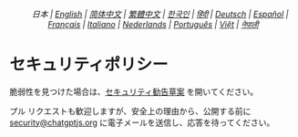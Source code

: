 <div align="center">
<h6>
<a href="../"><img height=15 style="margin: 0 3px -2px" src="https://raw.githubusercontent.com/kudoai/chatgpt.js/6fa1659feadaf70853996dc7d7f6e1ab5a1e6301/media/images/icons/earth-americas.svg"></a>
日本 |
<a href="../SECURITY.md">English</a> |
<a href="../zh-cn/SECURITY.md">简体中文</a> |
<a href="../zh-tw/SECURITY.md">繁體中文</a> |
<a href="../ko/SECURITY.md">한국인</a> |
<a href="../hi/SECURITY.md">हिंदी</a> |
<a href="../de/SECURITY.md">Deutsch</a> |
<a href="../es/SECURITY.md">Español</a> |
<a href="../fr/SECURITY.md">Français</a> |
<a href="../it/SECURITY.md">Italiano</a> |
<a href="../nl/SECURITY.md">Nederlands</a> |
<a href="../pt/SECURITY.md">Português</a> |
<a href="../vi/SECURITY.md">Việt</a> |
<a href="../ne/SECURITY.md">नेपाली</a>
</h6>
</div>

# セキュリティポリシー

脆弱性を見つけた場合は、[セキュリティ勧告草案](https://github.com/kudoai/chatgpt.js/security/advisories/new) を開いてください。

プル リクエストも歓迎しますが、安全上の理由から、公開する前に security@chatgptjs.org に電子メールを送信し、応答を待ってください。
